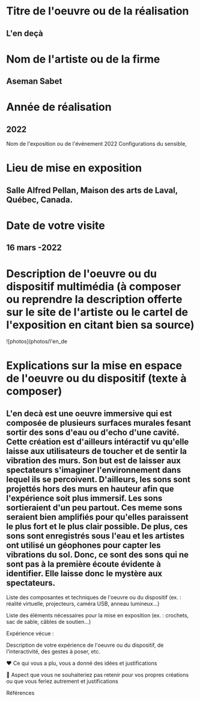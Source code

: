  # Titre de l'oeuvre ou de la réalisation
 ## L'en deçà

 # Nom de l'artiste ou de la firme
 ## Aseman Sabet
 

 # Année de réalisation
 ## 2022

 Nom de l'exposition ou de l'événement
 2022 Configurations du sensible, 

 # Lieu de mise en exposition
 ## Salle Alfred Pellan, Maison des arts de Laval, Québec, Canada.

 # Date de votre visite
 ## 16 mars -2022
 

 # Description de l'oeuvre ou du dispositif multimédia (à composer ou reprendre la description offerte sur le site de l'artiste ou le cartel de l'exposition en citant bien sa source)
 ![photos](photos/l'en_de

 # Explications sur la mise en espace de l'oeuvre ou du dispositif (texte à composer)
 ## L'en decà est une oeuvre immersive qui est composée de plusieurs surfaces murales fesant sortir des sons d'eau ou d'echo d'une cavité. Cette création est d'ailleurs intéractif vu qu'elle laisse aux utilisateurs de toucher  et de sentir la vibration des murs. Son but est de laisser aux  spectateurs s'imaginer l'environnement dans lequel ils se percoivent. D'ailleurs, les sons  sont projettés hors des murs en hauteur afin que l'expérience soit plus immersif. Les sons sortieraient d'un peu partout. Ces meme sons seraient bien amplifiés pour qu'elles paraissent le plus fort et le plus clair possible. De plus, ces sons sont enregistrés sous l'eau et les artistes ont utilisé un géophones pour capter les vibrations du sol. Donc, ce sont des sons qui ne sont pas à la première écoute évidente à identifier. Elle laisse donc le mystère aux spectateurs.

 Liste des composantes et techniques de l'oeuvre ou du dispositif (ex. : réalité virtuelle, projecteurs, caméra USB, anneau lumineux...)

 Liste des éléments nécessaires pour la mise en exposition (ex. : crochets, sac de sable, câbles de soutien...)

 Expérience vécue :

 Description de votre expérience de l'oeuvre ou du dispositif, de l'interactivité, des gestes à poser, etc.

 ❤️ Ce qui vous a plu, vous a donné des idées et justifications

 🤔 Aspect que vous ne souhaiteriez pas retenir pour vos propres créations ou que vous feriez autrement et justifications

 Références
